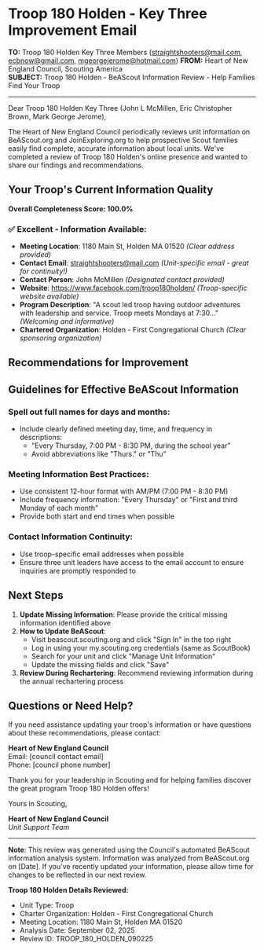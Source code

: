 # Troop 180 Holden - Key Three Improvement Email

**TO:** Troop 180 Holden Key Three Members (straightshooters@mail.com, ecbnow@gmail.com, mgeorgejerome@hotmail.com)
**FROM:** Heart of New England Council, Scouting America  
**SUBJECT:** Troop 180 Holden - BeAScout Information Review - Help Families Find Your Troop  

---

Dear Troop 180 Holden Key Three (John L McMillen, Eric Christopher Brown, Mark George Jerome),

The Heart of New England Council periodically reviews unit information on BeAScout.org and JoinExploring.org to help prospective Scout families easily find complete, accurate information about local units. We've completed a review of Troop 180 Holden's online presence and wanted to share our findings and recommendations.

## Your Troop's Current Information Quality

**Overall Completeness Score: 100.0%**



### ✅ **Excellent - Information Available:**
- **Meeting Location**: 1180 Main St, Holden MA 01520 *(Clear address provided)*
- **Contact Email**: straightshooters@mail.com *(Unit-specific email - great for continuity!)*
- **Contact Person**: John McMillen *(Designated contact provided)*
- **Website**: https://www.facebook.com/troop180holden/ *(Troop-specific website available)*
- **Program Description**: "A scout led troop having outdoor adventures with leadership and service. Troop meets Mondays at 7:30..." *(Welcoming and informative)*
- **Chartered Organization**: Holden - First Congregational Church *(Clear sponsoring organization)*

## Recommendations for Improvement



## Guidelines for Effective BeAScout Information

### **Spell out full names for days and months:**
- Include clearly defined meeting day, time, and frequency in descriptions:
  - "Every Thursday, 7:00 PM - 8:30 PM, during the school year"
  - Avoid abbreviations like "Thurs." or "Thu"

### **Meeting Information Best Practices:**
- Use consistent 12-hour format with AM/PM (7:00 PM - 8:30 PM)
- Include frequency information: "Every Thursday" or "First and third Monday of each month"
- Provide both start and end times when possible

### **Contact Information Continuity:**
- Use troop-specific email addresses when possible
- Ensure three unit leaders have access to the email account to ensure inquiries are promptly responded to

## Next Steps

1. **Update Missing Information**: Please provide the critical missing information identified above
2. **How to Update BeAScout**: 
   - Visit beascout.scouting.org and click "Sign In" in the top right
   - Log in using your my.scouting.org credentials (same as ScoutBook)
   - Search for your unit and click "Manage Unit Information"
   - Update the missing fields and click "Save"
3. **Review During Rechartering**: Recommend reviewing information during the annual rechartering process

## Questions or Need Help?

If you need assistance updating your troop's information or have questions about these recommendations, please contact:

**Heart of New England Council**  
Email: [council contact email]  
Phone: [council phone number]

Thank you for your leadership in Scouting and for helping families discover the great program Troop 180 Holden offers!

Yours in Scouting,

**Heart of New England Council**  
*Unit Support Team*

---

**Note**: This review was generated using the Council's automated BeAScout information analysis system. Information was analyzed from BeAScout.org on [Date]. If you've recently updated your information, please allow time for changes to be reflected in our next review.

**Troop 180 Holden Details Reviewed:**
- Unit Type: Troop
- Charter Organization: Holden - First Congregational Church  
- Meeting Location: 1180 Main St, Holden MA 01520
- Analysis Date: September 02, 2025
- Review ID: TROOP_180_HOLDEN_090225